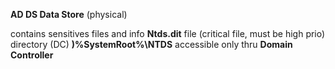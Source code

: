 **AD DS Data Store**
(physical)

contains sensitives files and info
**Ntds.dit** file (critical file, must be high prio)
directory (DC) **)%SystemRoot%\NTDS**
accessible only thru **Domain Controller**